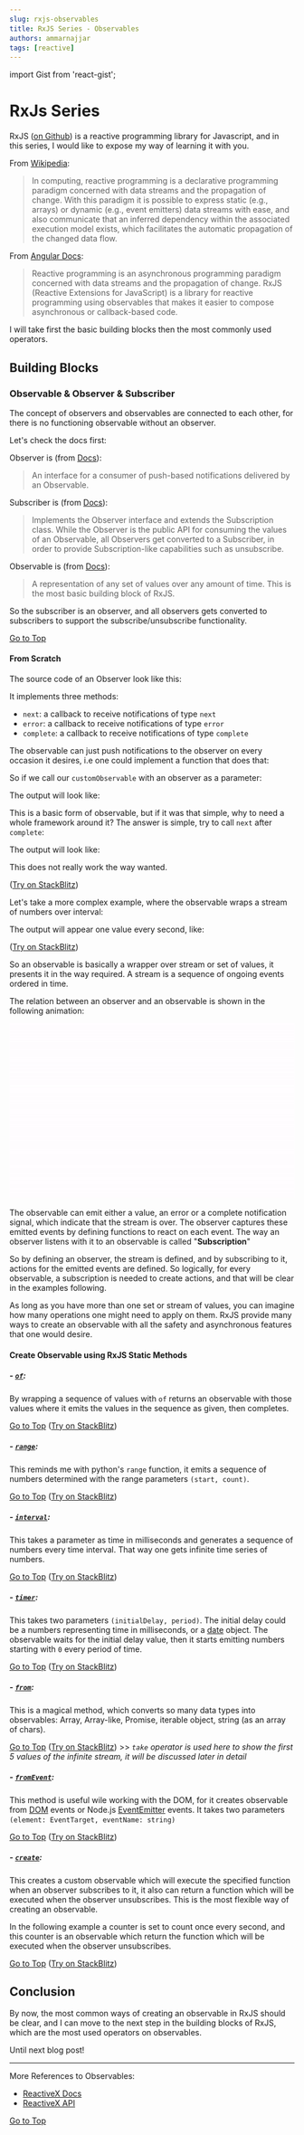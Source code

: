 ```yaml
---
slug: rxjs-observables
title: RxJS Series - Observables
authors: ammarnajjar
tags: [reactive]
---
```

import Gist from 'react-gist';

# RxJs Series

RxJS ([on Github](https://github.com/ReactiveX/rxjs)) is a reactive programming library for Javascript, and in this series, I would like to expose my way of learning it with you.

<!-- truncate -->

From [Wikipedia](https://en.wikipedia.org/wiki/Reactive_programming):

> In computing, reactive programming is a declarative programming paradigm concerned with data streams and the propagation of change. With this paradigm it is possible to express static (e.g., arrays) or dynamic (e.g., event emitters) data streams with ease, and also communicate that an inferred dependency within the associated execution model exists, which facilitates the automatic propagation of the changed data flow.

From [Angular Docs](https://angular.io/guide/rx-library):
> Reactive programming is an asynchronous programming paradigm concerned with data streams and the propagation of change. RxJS (Reactive Extensions for JavaScript) is a library for reactive programming using observables that makes it easier to compose asynchronous or callback-based code.

I will take first the basic building blocks then the most commonly used operators.

## Building Blocks

### Observable & Observer & Subscriber

The concept of observers and observables are connected to each other, for there is no functioning observable without an observer.

Let's check the docs first:

Observer is (from [Docs](http://reactivex.io/rxjs/class/es6/MiscJSDoc.js~ObserverDoc.html)):

> An interface for a consumer of push-based notifications delivered by an Observable.

Subscriber is (from [Docs](http://reactivex.io/rxjs/class/es6/Subscriber.js~Subscriber.html<Paste>)):

> Implements the Observer interface and extends the Subscription class. While the Observer is the public API for consuming the values of an Observable, all Observers get converted to a Subscriber, in order to provide Subscription-like capabilities such as unsubscribe.

Observable is (from [Docs](http://reactivex.io/rxjs/class/es6/Observable.js~Observable.html)):

> A representation of any set of values over any amount of time. This is the most basic building block of RxJS.

So the subscriber is an observer, and all observers gets converted to subscribers to support the subscribe/unsubscribe functionality.

[Go to Top](#Top)

#### From Scratch

The source code of an Observer look like this:

<Gist id="74e1a9696b2b685052573c1aabcf31a9" file="observer.ts" />

It implements three methods:
- `next`: a callback to receive notifications of type `next`
- `error`: a callback to receive notifications of type `error`
- `complete`: a callback to receive notifications of type `complete`

The observable can just push notifications to the observer on every occasion it desires, i.e one could implement a function that does that:

<Gist id="74e1a9696b2b685052573c1aabcf31a9" file="customObservable1.ts" />

So if we call our `customObservable` with an observer as a parameter:

<Gist id="74e1a9696b2b685052573c1aabcf31a9" file="call_customObservable1.ts" />

The output will look like:

<Gist id="74e1a9696b2b685052573c1aabcf31a9" file="out1.sh " />

This is a basic form of observable, but if it was that simple, why to need a whole framework around it? The answer is simple, try to call `next` after `complete`:

<Gist id="74e1a9696b2b685052573c1aabcf31a9" file="customObservable2.ts" />

The output will look like:

<Gist id="74e1a9696b2b685052573c1aabcf31a9" file="out2.sh" />

This does not really work the way wanted.

([Try on StackBlitz](https://stackblitz.com/edit/rxjs-01))

Let's take a more complex example, where the observable wraps a stream of numbers over interval:

<Gist id="74e1a9696b2b685052573c1aabcf31a9" file="customObservable3.ts" />

The output will appear one value every second, like:

<Gist id="74e1a9696b2b685052573c1aabcf31a9" file="out3.sh" />

([Try on StackBlitz](https://stackblitz.com/edit/rxjs-02))

So an observable is basically a wrapper over stream or set of values, it presents it in the way required. A stream is a sequence of ongoing events ordered in time.

The relation between an observer and an observable is shown in the following animation:

![Animation](./observer-animation.gif)

The observable can emit either a value, an error or a complete notification signal, which indicate that the stream is over.
The observer captures these emitted events by defining functions to react on each event. The way an observer listens with it to an observable is called "**Subscription**"

So by defining an observer, the stream is defined, and by subscribing to it, actions for the emitted events are defined. So logically, for every observable, a subscription is needed to create actions, and that will be clear in the examples following.

As long as you have more than one set or stream of values, you can imagine how many operations one might need to apply on them.
RxJS provide many ways to create an observable with all the safety and asynchronous features that one would desire.

#### Create Observable using RxJS Static Methods

##### - [`of`](http://reactivex.io/rxjs/class/es6/Observable.js~Observable.html#static-method-of):

By wrapping a sequence of values with `of` returns an observable with those values where it emits the values in the sequence as given, then completes.

<Gist id="74e1a9696b2b685052573c1aabcf31a9" file="rxjs-of.ts" />

[Go to Top](#Top)
([Try on StackBlitz](https://stackblitz.com/edit/rxjs-03))

##### - [`range`](http://reactivex.io/rxjs/class/es6/Observable.js~Observable.html#static-method-range):

This reminds me with python's `range` function, it emits a sequence of numbers determined with the range parameters `(start, count)`.

<Gist id="74e1a9696b2b685052573c1aabcf31a9" file="rxjs-range.ts" />

[Go to Top](#Top)
([Try on StackBlitz](https://stackblitz.com/edit/rxjs-05))

##### - [`interval`](http://reactivex.io/rxjs/class/es6/Observable.js~Observable.html#static-method-interval):

This takes a parameter as time in milliseconds and generates a sequence of numbers every time interval. That way one gets infinite time series of numbers.

<Gist id="74e1a9696b2b685052573c1aabcf31a9" file="rxjs-interval.ts" />

[Go to Top](#Top)
([Try on StackBlitz](https://stackblitz.com/edit/rxjs-06))

##### - [`timer`](http://reactivex.io/rxjs/class/es6/Observable.js~Observable.html#static-method-timer):

This takes two parameters `(initialDelay, period)`. The initial delay could be a numbers representing time in milliseconds, or a [date](https://developer.mozilla.org/en-US/docs/Web/JavaScript/Reference/Global_Objects/Date) object. The observable waits for the initial delay value, then it starts emitting numbers starting with `0` every period of time.

<Gist id="74e1a9696b2b685052573c1aabcf31a9" file="rxjs-timer.ts" />

[Go to Top](#Top)
([Try on StackBlitz](https://stackblitz.com/edit/rxjs-07))

##### - [`from`](http://reactivex.io/rxjs/class/es6/Observable.js~Observable.html#static-method-from):

This is a magical method, which converts so many data types into observables: Array, Array-like, Promise, iterable object, string (as an array of chars).

<Gist id="74e1a9696b2b685052573c1aabcf31a9" file="rxjs-from.ts" />


[Go to Top](#Top)
([Try on StackBlitz](https://stackblitz.com/edit/rxjs-04)) >> *`take` operator is used here to show the first 5 values of the infinite stream, it will be discussed later in detail*

##### - [`fromEvent`](http://reactivex.io/rxjs/class/es6/Observable.js~Observable.html#static-method-fromEvent):

This method is useful wile working with the DOM, for it creates observable from [DOM](https://developer.mozilla.org/en-US/docs/Web/API/Document_Object_Model/Introduction) events or Node.js [EventEmitter](https://nodejs.org/api/events.html) events.
It takes two parameters `(element: EventTarget, eventName: string)`

<Gist id="74e1a9696b2b685052573c1aabcf31a9" file="rxjs-fromEvent.ts" />

[Go to Top](#Top)
([Try on StackBlitz](https://stackblitz.com/edit/rxjs-08))

##### - [`create`](http://reactivex.io/rxjs/class/es6/Observable.js~Observable.html#static-method-create):

This creates a custom observable which will execute the specified function when an observer subscribes to it, it also can return a function which will be executed when the observer unsubscribes. This is the most flexible way of creating an observable.

In the following example a counter is set to count once every second, and this counter is an observable which return the function which will be executed when the observer unsubscribes.

<Gist id="74e1a9696b2b685052573c1aabcf31a9" file="rxjs-create.ts" />

[Go to Top](#Top)
([Try on StackBlitz](https://stackblitz.com/edit/rxjs-10))

## Conclusion

By now, the most common ways of creating an observable in RxJS should be clear, and I can move to the next step in the building blocks of RxJS, which are the most used operators on observables.

Until next blog post!

 ------

More References to Observables:
- [ReactiveX Docs](http://reactivex.io/documentation/observable.html)
- [ReactiveX API](http://reactivex.io/rxjs/class/es6/Observable.js~Observable.html)

[Go to Top](#Top)